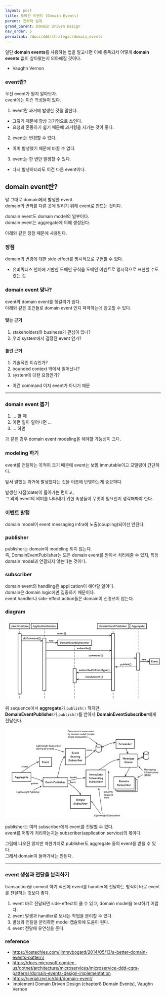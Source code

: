```yaml
---
layout: post
title: 도메인 이벤트 (Domain Events)
parent: 전략적 설계
grand_parent: Domain Driven Design
nav_order: 5
permalink: /docs/ddd/strategic/domain_events
---
```



일단 **domain events**를 사용하는 법을 알고나면 이에 중독되서 어떻게 **domain events** 없이 살아왔는지 의아해질 것이다.
- Vaughn Vernon


### event란?

우선 event가 뭔지 알아보자.  
event에는 이런 특성들이 있다.

1. event란 과거에 발생한 것을 말한다.
  - 그렇기 때문에 항상 과거형으로 쓰인다.
  - 요청과 혼동하기 쉽기 때문에 과거형을 지키는 것이 좋다.
2. event는 변경할 수 없다.
  - 이미 발생했기 때문에 바꿀 수 없다.
3. event는 한 번만 발생할 수 있다.
  - 다시 발생하더라도 이건 다른 event이다.


## domain event란?

말 그대로 domain에서 발생한 event.  
domain의 변화를 다른 곳에 알리기 위해 event로 만드는 것이다.  

domain event도 domain model의 일부이다.  
domain event는 aggregate에 의해 생성된다.  

아래와 같은 장점 때문에 사용된다.

### 장점

domain의 변경에 대한 side effect를 명시적으로 구현할 수 있다.
- 유비쿼터스 언어에 기반한 도메인 규칙을 도메인 이벤트로 명시적으로 표현할 수도 있는 것.


### domain event 맞나?

event와 domain event를 헷갈리기 쉽다.  
아래와 같은 조건들로 domain event 인지 파악하는데 참고할 수 있다.

#### 맞는 근거

1. stakeholders와 business가 관심이 있나? 
2. 우리 system에서 결정된 event 인가?

#### 틀린 근거

1. 기술적인 이슈인가? 
2. bounded context 밖에서 일어났나? 
3. system에 대한 요청인가?
  - 이건 command 이지 event가 아니기 때문


---


### domain event 뽑기

1. ... 할 때
2. 이런 일이 일어나면 ...
3. ... 하면

과 같은 경우 domain event modeling을 해야할 가능성이 크다.

### modeling 하기

event를 전달하는 목적이 크기 때문에 event는 보통 immutable이고 모델링이 간단하다.

앞서 말했듯 과거에 발생했다는 것을 이름에 반영하는게 중요하다.

발생한 시점(date)이 들어가는 편이고,  
그 외의 event의 의미를 나타내기 위한 속성들이 무엇이 필요한지 생각해봐야 한다.


### 이벤트 발행

domain model이 event messaging infra에 노출(coupling)되어선 안된다.

### publisher

publisher는 domain이 modeling 되지 않는다.  
즉, DomainEventPublisher는 모든 domain event를 받아서 처리해줄 수 있지, 특정 domain model과 연결되지 않는다는 것이다.

### subscriber

domain event의 handling은 application이 해야할 일이다.  
domain은 domain logic에만 집중하기 때문이다.  
event handler나 side-effect action들은 domain이 신경쓰지 않는다.  

### diagram

![sequence](/images/post/ddd/strategic/events_sequence.JPG)

위 sequence에서 **aggregate**가 `publish()` 하지만,  
**DomainEventPublisher**가 `publish()`를 받아서 **DomainEventSubscriber**에게 전달한다.  

![class](/images/post/ddd/strategic/events_class.JPG)

publisher는 여러 subscriber에게 event를 전달할 수 있다.  
event를 어떻게 처리하는지는 subscriber(application service)의 몫이다.  

그림에 나오진 않지만 마찬가지로 publisher도 aggregate 들의 event를 받을 수 있다.  
그래서 domain이 들어가서는 안된다.


---


### event 생성과 전달을 분리하기

transaction을 commit 하기 직전에 event를 handler에 전달하는 방식이 바로 event를 전달하는 것보다 좋다.

1. event 바로 전달되면 side-effect이 클 수 있고, domain model을 test하기 어렵다.
2. event 발생과 handler로 보내는 작업을 분리할 수 있다.
3. 발생과 전달을 분리하면 model 캡슐화에 도움이 된다.
4. event 전달에 유연성을 준다.


### reference

- https://lostechies.com/jimmybogard/2014/05/13/a-better-domain-events-pattern/
- https://docs.microsoft.com/en-us/dotnet/architecture/microservices/microservice-ddd-cqrs-patterns/domain-events-design-implementation
- https://serialized.io/ddd/domain-event/
- Implement Domain Driven Design (chapter8 Domain Events), Vaughn Vernon
